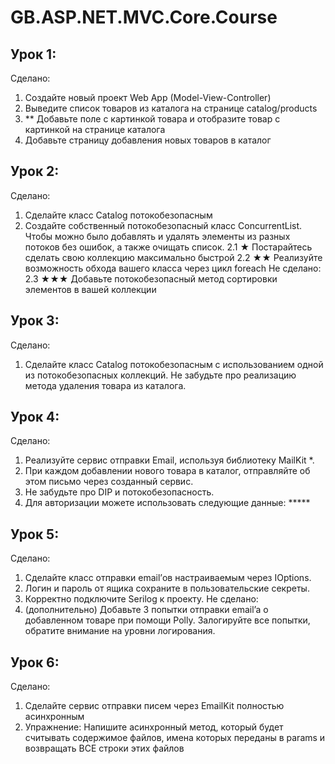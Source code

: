 # GB.ASP.NET.MVC.Core.Course

## Урок 1:
Сделано:
1. Создайте новый проект Web App (Model-View-Controller) 
2. Выведите список товаров из каталога на странице catalog/products
3. ** Добавьте поле с картинкой товара и отобразите товар с картинкой на странице каталога
4. Добавьте страницу добавления новых товаров в каталог

## Урок 2:
Сделано:
1. Сделайте класс Catalog потокобезопасным
2. Создайте собственный потокобезопасный класс ConcurrentList<T>. Чтобы можно было добавлять и удалять элементы из разных потоков без ошибок, а также очищать список.
2.1 ★ Постарайтесь сделать свою коллекцию максимально быстрой
2.2 ★★ Реализуйте возможность обхода вашего класса через цикл foreach
Не сделано:
2.3 ★★★ Добавьте потокобезопасный метод сортировки элементов в вашей коллекции

## Урок 3:
Сделано:
1. Сделайте класс Catalog потокобезопасным с использованием одной из потокобезопасных коллекций. Не забудьте про реализацию метода удаления товара из каталога.

## Урок 4:
Сделано:
1. Реализуйте сервис отправки Email, используя библиотеку MailKit *.
2. При каждом добавлении нового товара в каталог, отправляйте об этом письмо через созданный сервис.
3. Не забудьте про DIP и потокобезопасность.
4. Для авторизации можете использовать следующие данные: *****

## Урок 5:
Сделано:
1. Сделайте класс отправки email’ов настраиваемым через IOptions.
2. Логин и пароль от ящика сохраните в пользовательские секреты.
3. Корректно подключите Serilog к проекту.
Не сделано:
4. (дополнительно) Добавьте 3 попытки отправки email’a о добавленном товаре при помощи Polly. Залогируйте все попытки, обратите внимание на уровни логирования.

## Урок 6:
Сделано:
1. Сделайте сервис отправки писем через EmailKit полностью асинхронным
2. Упражнение: Напишите асинхронный метод, который будет считывать содержимое файлов, имена которых переданы в params и возвращать ВСЕ строки этих файлов